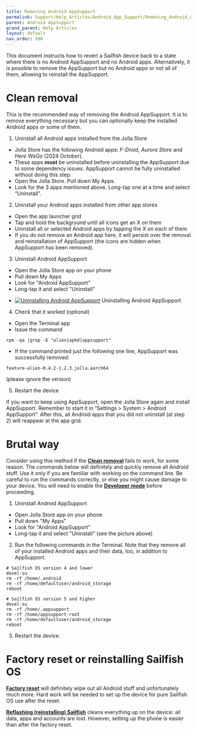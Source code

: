 ```yaml
---
title: Removing Android AppSupport
permalink: Support/Help_Articles/Android_App_Support/Removing_Android_App_Support/
parent: Android AppSupport
grand_parent: Help Articles
layout: default
nav_order: 500
---
```


This document instructs how to revert a Sailfish device back to a state where there is no Android AppSupport and no Android apps. Alternatively, it is possible to remove the AppSupport but no Android apps or not all of them, allowing to reinstall the AppSupport.


# Clean removal

This is the recommended way of removing the Android AppSupport. It is to remove everything necessary but you can optionally keep the installed Android apps or some of them.

1) Uninstall all Android apps installed from the Jolla Store
* Jolla Store has the following Android apps: _F-Droid_, _Aurora Store_ and _Here WeGo_ (2024 October).
* These apps **must** be uninstalled before uninstalling the AppSupport due to some dependency issues. AppSupport cannot be fully uninstalled without doing this step.
* Open the Jolla Store. Pull down My Apps.
* Look for the 3 apps mentioned above. Long-tap one at a time and select “Uninstall”.

2) Uninstall your Android apps installed from other app stores
* Open the app launcher grid
* Tap and hold the background until all icons get an X on them
* Uninstall all or selected Android apps by tapping the X on each of them
* If you do not remove an Android app here, it will persist over the removal and reinstallation of AppSupport (the icons are hidden when AppSupport has been removed).

3) Uninstall Android AppSupport
* Open the Jolla Store app on your phone
* Pull down My Apps
* Look for "Android AppSupport"
* Long-tap it and select "Uninstall"
  
<div class="flex-images" markdown="1">

* <a href="AAS_uninstall.png" class="narrow-image"><img src="AAS_uninstall.png" alt="Uninstalling Android AppSupport"></a>
  <span class="md_figcaption">
    Uninstalling Android AppSupport
  </span>
</div>

4) Check that it worked (optional)
* Open the Terminal app
* Issue the command

```
rpm -qa |grep -E "alien|apkd|appsupport"
```
* If the command printed just the following one line, AppSupport was successfully removed:

```
feature-alien-0.4.2-1.2.3.jolla.aarch64
```
(please ignore the version)

5) Restart the device

If you want to keep using AppSupport, open the Jolla Store again and install AppSupport. Remember to start it in “Settings > System > Android AppSupport”. After this, all Android apps that you did not uninstall (at step 2) will reappear at the app grid.


# Brutal way

Consider using this method if the **[Clean removal](/Support/Help_Articles/Android_App_Support/Removing_Android_App_Support/#clean-removal)** fails to work, for some reason.
The commands below will definitely and quickly remove all Android stuff. Use it only if you are familiar with working on the command line. Be careful to run the commands correctly, or else you might cause damage to your device. You will need to enable the **[Developer mode](/Support/Help_Articles/Enabling_Developer_Mode/)** before proceeding.

1) Uninstall Android AppSupport
* Open Jolla Store app on your phone
* Pull down "My Apps"
* Look for "Android AppSupport"
* Long-tap it and select "Uninstall" (see the picture above)
  
2) Run the following commands in the Terminal. Note that they remove all of your installed Android apps and their data, too, in addition to AppSupport.
```
# Sailfish OS version 4 and lower
devel-su
rm -rf /home/.android
rm -rf /home/defaultuser/android_storage
reboot
```

```
# Sailfish OS version 5 and higher
devel-su
rm -rf /home/.appsupport
rm -rf /home/appsupport-root
rm -rf /home/defaultuser/android_storage
reboot

```
3) Restart the device.

# Factory reset or reinstalling Sailfish OS

**[Factory reset](/Support/Help_Articles/Factory_Reset/)** will definitely wipe out all Android stuff and unfortunately much more. Hard work will be needed to set up the device for pure Sailfish OS use after the reset.

**[Reflashing (reinstalling) Sailfish](/Support/Help_Articles/Reinstalling_Sailfish_OS/)** cleans everything up on the device: all data, apps and accounts are lost. However, setting up the phone is easier than after the factory reset.
